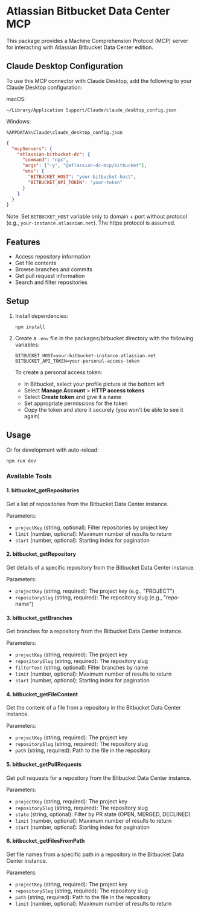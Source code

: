 # Atlassian Bitbucket Data Center MCP

This package provides a Machine Comprehension Protocol (MCP) server for interacting with Atlassian Bitbucket Data Center edition.

## Claude Desktop Configuration

To use this MCP connector with Claude Desktop, add the following to your Claude Desktop configuration:

macOS:
```
~/Library/Application Support/Claude/claude_desktop_config.json
```

Windows:
```
%APPDATA%\Claude\claude_desktop_config.json
```

```json
{
  "mcpServers": {
    "atlassian-bitbucket-dc": {
      "command": "npx",
      "args": ["-y", "@atlassian-dc-mcp/bitbucket"],
      "env": {
        "BITBUCKET_HOST": "your-bitbucket-host",
        "BITBUCKET_API_TOKEN": "your-token"
      }
    }
  }
}
```

Note: Set `BITBUCKET_HOST` variable only to domain + port without protocol (e.g., `your-instance.atlassian.net`). The https protocol is assumed.

## Features

- Access repository information
- Get file contents
- Browse branches and commits
- Get pull request information
- Search and filter repositories

## Setup

1. Install dependencies:
   ```
   npm install
   ```

2. Create a `.env` file in the packages/bitbucket directory with the following variables:
   ```
   BITBUCKET_HOST=your-bitbucket-instance.atlassian.net
   BITBUCKET_API_TOKEN=your-personal-access-token
   ```

   To create a personal access token:
   - In Bitbucket, select your profile picture at the bottom left
   - Select **Manage Account** > **HTTP access tokens**
   - Select **Create token** and give it a name
   - Set appropriate permissions for the token
   - Copy the token and store it securely (you won't be able to see it again)

## Usage

Or for development with auto-reload:

```
npm run dev
```

### Available Tools

#### 1. bitbucket_getRepositories

Get a list of repositories from the Bitbucket Data Center instance.

Parameters:
- `projectKey` (string, optional): Filter repositories by project key
- `limit` (number, optional): Maximum number of results to return
- `start` (number, optional): Starting index for pagination

#### 2. bitbucket_getRepository

Get details of a specific repository from the Bitbucket Data Center instance.

Parameters:
- `projectKey` (string, required): The project key (e.g., "PROJECT")
- `repositorySlug` (string, required): The repository slug (e.g., "repo-name")

#### 3. bitbucket_getBranches

Get branches for a repository from the Bitbucket Data Center instance.

Parameters:
- `projectKey` (string, required): The project key
- `repositorySlug` (string, required): The repository slug
- `filterText` (string, optional): Filter branches by name
- `limit` (number, optional): Maximum number of results to return
- `start` (number, optional): Starting index for pagination

#### 4. bitbucket_getFileContent

Get the content of a file from a repository in the Bitbucket Data Center instance.

Parameters:
- `projectKey` (string, required): The project key
- `repositorySlug` (string, required): The repository slug
- `path` (string, required): Path to the file in the repository

#### 5. bitbucket_getPullRequests

Get pull requests for a repository from the Bitbucket Data Center instance.

Parameters:
- `projectKey` (string, required): The project key
- `repositorySlug` (string, required): The repository slug
- `state` (string, optional): Filter by PR state (OPEN, MERGED, DECLINED)
- `limit` (number, optional): Maximum number of results to return
- `start` (number, optional): Starting index for pagination

#### 6. bitbucket_getFilesFromPath

Get file names from a specific path in a repository in the Bitbucket Data Center instance.

Parameters:
- `projectKey` (string, required): The project key
- `repositorySlug` (string, required): The repository slug
- `path` (string, required): Path to the file in the repository
- `limit` (number, optional): Maximum number of results to return
